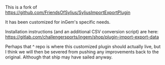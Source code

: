 This is a fork of https://github.com/FriendsOfSylius/SyliusImportExportPlugin

It has been customized for inGem's specific needs.

Installation instructions (and an additional CSV conversion script) are here:
https://gitlab.com/challengersports/ingem/shop/plugin-import-export-data

Perhaps that ^ repo is where this customized plugin should actually live, but I think we will then be severed from pushing any improvements back to the original. Although that ship may have sailed anyway.
